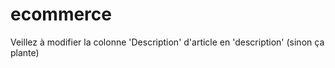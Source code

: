 # ecommerce
Veillez à modifier la colonne 'Description' d'article en 'description' (sinon ça plante)
